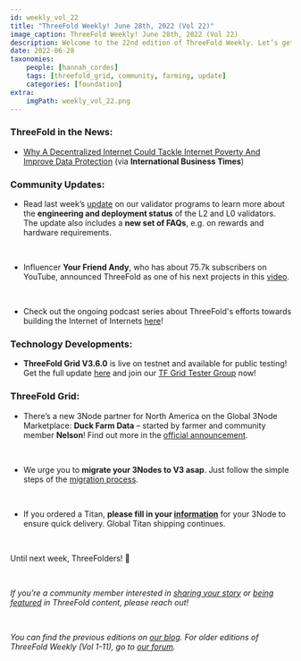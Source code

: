 ```yaml
---
id: weekly_vol_22
title: "ThreeFold Weekly! June 28th, 2022 (Vol 22)"
image_caption: ThreeFold Weekly! June 28th, 2022 (Vol 22)
description: Welcome to the 22nd edition of ThreeFold Weekly. Let’s get you up to speed on the latest happenings around ThreeFold.
date: 2022-06-28
taxonomies:
    people: [hannah_cordes]
    tags: [threefold_grid, community, farming, update]
    categories: [foundation]
extra:
    imgPath: weekly_vol_22.png
---
```


### ThreeFold in the News:

* [Why A Decentralized Internet Could Tackle Internet Poverty And Improve Data Protection](https://www.ibtimes.com/why-decentralized-internet-could-tackle-internet-poverty-improve-data-protection-3488398) (via **International Business Times**)

### Community Updates:

* Read last week’s [update](https://forum.threefold.io/t/validator-update/3049) on our validator programs to learn more about the **engineering and deployment status** of the L2 and L0 validators. The update also includes a **new set of FAQs**, e.g. on rewards and hardware requirements.

<br/>

* Influencer **Your Friend Andy**, who has about 75.7k subscribers on YouTube, announced ThreeFold as one of his next projects in this [video](https://forum.threefold.io/t/medium-known-youtuber-names-threefold-as-one-of-his-next-nodes-project/3023/6).

<br/>

* Check out the ongoing podcast series about ThreeFold's efforts towards building the Internet of Internets [here](https://anchor.fm/threefoldpodcast)!

### Technology Developments:

* **ThreeFold Grid V3.6.0** is live on testnet and available for public testing! Get the full update [here](https://forum.threefold.io/t/tfgrid-v3-6-0-is-now-live/3084?u=hannahcordes) and join our [TF Grid Tester Group](https://t.me/threefoldtesting) now!

### ThreeFold Grid: 

* There’s a new 3Node partner for North America on the Global 3Node Marketplace: **Duck Farm Data** – started by farmer and community member **Nelson**! Find out more in the [official announcement](https://forum.threefold.io/t/global-3node-marketplace-newsletter-1-21-06-2022/3060).

<br/>

* We urge you to **migrate your 3Nodes to V3 asap**. Just follow the simple steps of the [migration process](https://forum.threefold.io/t/farming-migration-grid-v2-v3/2143?u=hannahcordes).

<br/>

* If you ordered a Titan, **please fill in your [information](https://forum.threefold.io/t/creating-your-v3-farm-required-for-open-unshipped-orders/2144)** for your 3Node to ensure quick delivery. Global Titan shipping continues.

<br/>

Until next week, ThreeFolders! 🙌 

<br/>

*If you’re a community member interested in [sharing your story](https://forum.threefold.io/t/looking-for-farmer-stories-to-share-with-the-world/2398?u=hannahcordes) or [being featured](https://forum.threefold.io/t/looking-for-people-to-feature-in-threefold-content-its-super-simple/2636/3) in ThreeFold content, please reach out!*

<br/>

*You can find the previous editions on [our blog](https://threefold.io/blog). For older editions of ThreeFold Weekly (Vol 1-11), go to [our forum](https://forum.threefold.io/c/ecosystem-developments/41).*
